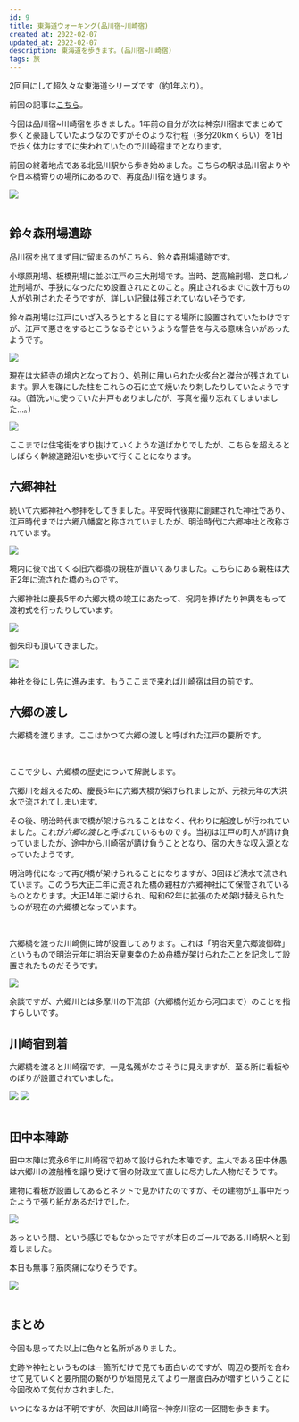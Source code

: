 ```yaml
---
id: 9
title: 東海道ウォーキング(品川宿~川崎宿)
created_at: 2022-02-07
updated_at: 2022-02-07
description: 東海道を歩きます。(品川宿~川崎宿)
tags: 旅
---
```


2回目にして超久々な東海道シリーズです（約1年ぶり）。

前回の記事は[こちら](https://blog.cotton-portfolio.org/articles?base=5-2021-04-05-tokaido-1)。

今回は品川宿~川崎宿を歩きました。1年前の自分が次は神奈川宿までまとめて歩くと豪語していたようなのですがそのような行程（多分20kmくらい）を1日で歩く体力はすでに失われていたので川崎宿までとなります。

前回の終着地点である北品川駅から歩き始めました。こちらの駅は品川宿よりやや日本橋寄りの場所にあるので、再度品川宿を通ります。

<img src="https://user-images.githubusercontent.com/50108450/152730361-8ccc324d-6116-4e54-b00b-8605cc8ef2a3.png" />

<br>
<br>

## 鈴々森刑場遺跡

品川宿を出てまず目に留まるのがこちら、鈴々森刑場遺跡です。

小塚原刑場、板橋刑場に並ぶ江戸の三大刑場です。当時、芝高輪刑場、芝口札ノ辻刑場が、手狭になったため設置されたとのこと。廃止されるまでに数十万もの人が処刑されたそうですが、詳しい記録は残されていないそうです。

鈴々森刑場は江戸にいざ入ろうとすると目にする場所に設置されていたわけですが、江戸で悪さをするとこうなるぞというような警告を与える意味合いがあったようです。

<img src="https://user-images.githubusercontent.com/50108450/152730523-878abd65-3f9d-48c8-8649-becfaecf1ed5.png" />

現在は大経寺の境内となっており、処刑に用いられた火炙台と磔台が残されています。罪人を磔にした柱をこれらの石に立て焼いたり刺したりしていたようですね。（首洗いに使っていた井戸もありましたが、写真を撮り忘れてしまいました...。）

<img src="https://user-images.githubusercontent.com/50108450/152730584-4f25fc97-8a8b-4c0d-87c0-3d5c9ef30442.png" />

ここまでは住宅街をすり抜けていくような道ばかりでしたが、こちらを超えるとしばらく幹線道路沿いを歩いて行くことになります。

## 六郷神社

続いて六郷神社へ参拝をしてきました。平安時代後期に創建された神社であり、江戸時代までは六郷八幡宮と称されていましたが、明治時代に六郷神社と改称されています。

<img src="https://user-images.githubusercontent.com/50108450/152730702-8c0dab77-3cbf-4af9-be45-55486814ce47.png" />

境内に後で出てくる旧六郷橋の親柱が置いてありました。こちらにある親柱は大正2年に流された橋のものです。

六郷神社は慶長5年の六郷大橋の竣工にあたって、祝詞を捧げたり神輿をもって渡初式を行ったりしています。

<img src="https://user-images.githubusercontent.com/50108450/152730951-5f77bcaf-196b-41b7-b39f-3d78374e82ae.png" />

御朱印も頂いてきました。

<img src="https://user-images.githubusercontent.com/50108450/152757996-42aaafb2-8fd0-47c7-9a66-21ee26adaa2e.png" />

神社を後にし先に進みます。もうここまで来れば川崎宿は目の前です。

## 六郷の渡し

六郷橋を渡ります。ここはかつて六郷の渡しと呼ばれた江戸の要所です。

<br>

ここで少し、六郷橋の歴史について解説します。

六郷川を超えるため、慶長5年に六郷大橋が架けられましたが、元禄元年の大洪水で流されてしまいます。

その後、明治時代まで橋が架けられることはなく、代わりに船渡しが行われていました。これが*六郷の渡し*と呼ばれているものです。当初は江戸の町人が請け負っていましたが、途中から川崎宿が請け負うこととなり、宿の大きな収入源となっていたようです。

明治時代になって再び橋が架けられることになりますが、3回ほど洪水で流されています。このうち大正二年に流された橋の親柱が六郷神社にて保管されているものとなります。大正14年に架けられ、昭和62年に拡張のため架け替えられたものが現在の六郷橋となっています。

<br>

六郷橋を渡った川崎側に碑が設置してあります。これは「明治天皇六郷渡御碑」というもので明治元年に明治天皇東幸のため舟橋が架けられたことを記念して設置されたものだそうです。

<img src="https://user-images.githubusercontent.com/50108450/152758083-7b561155-ef76-4e30-a799-1849f6c83832.png" />

余談ですが、六郷川とは多摩川の下流部（六郷橋付近から河口まで）のことを指すらしいです。

## 川崎宿到着

六郷橋を渡ると川崎宿です。一見名残がなさそうに見えますが、至る所に看板やのぼりが設置されていました。

<img src="https://user-images.githubusercontent.com/50108450/152758182-0fa08a9c-eb12-41d9-a3c9-7431bf776300.png" />

<img src="https://user-images.githubusercontent.com/50108450/152758287-449751ec-a09b-4873-a0dd-471901855ee1.png" />

<br>
<br>

## 田中本陣跡

田中本陣は寛永6年に川崎宿で初めて設けられた本陣です。主人である田中休愚は六郷川の渡船権を譲り受けて宿の財政立て直しに尽力した人物だそうです。

建物に看板が設置してあるとネットで見かけたのですが、その建物が工事中だったようで張り紙があるだけでした。

<img src="https://user-images.githubusercontent.com/50108450/152758365-8d711d59-8016-4ad4-8814-38089e0fab71.png" />

あっという間、という感じでもなかったですが本日のゴールである川崎駅へと到着しました。

本日も無事？筋肉痛になりそうです。

<img src="https://user-images.githubusercontent.com/50108450/152758492-0b83ca44-365a-4fc8-8530-48f548cba14e.png" />

<br>
<br>

## まとめ

今回も思ってた以上に色々と名所がありました。

史跡や神社というものは一箇所だけで見ても面白いのですが、周辺の要所を合わせて見ていくと要所間の繋がりが垣間見えてより一層面白みが増すということに今回改めて気付かされました。

いつになるかは不明ですが、次回は川崎宿～神奈川宿の一区間を歩きます。

